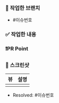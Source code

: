 
### 🌴 작업한 브랜치
- #이슈번호


### ✅ 작업한 내용
<!-- 작업한 내용 적어주세요! -->

<!--
```
넣고싶은 코드가 있다면 적어주세요
```
-->


### ❗️PR Point
<!-- 부족했던 점 혹은 개선하고 싶은 방향이 있다면 얘기해주세요 -->

<!--
```
넣고싶은 코드가 있다면 적어주세요
```
-->


### 📸 스크린샷
<!-- 스크린 샷을 첨부해주세요 -->

|뷰|설명|
|:------:|:---:|
|        |     |


- Resolved: #이슈번호
